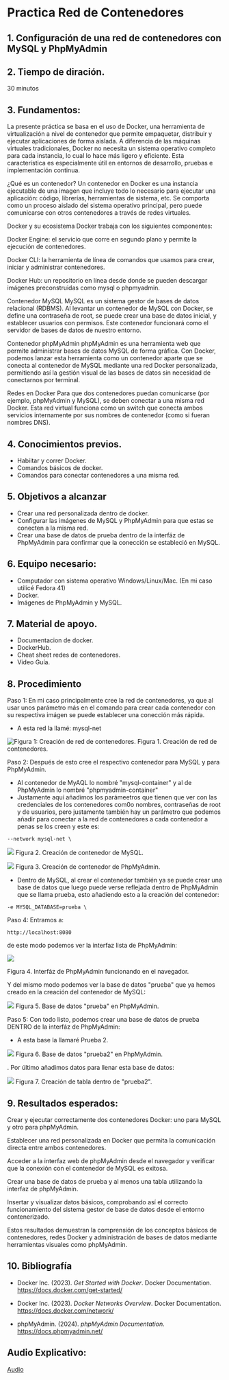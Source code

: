 # Practica Red de Contenedores
## 1. Configuración de una red de contenedores con MySQL y PhpMyAdmin
## 2. Tiempo de diración.
30 minutos
## 3. Fundamentos:

La presente práctica se basa en el uso de Docker, una herramienta de virtualización a nivel de contenedor que permite empaquetar, distribuir y ejecutar aplicaciones de forma aislada. A diferencia de las máquinas virtuales tradicionales, Docker no necesita un sistema operativo completo para cada instancia, lo cual lo hace más ligero y eficiente. Esta característica es especialmente útil en entornos de desarrollo, pruebas e implementación continua.

¿Qué es un contenedor?
Un contenedor en Docker es una instancia ejecutable de una imagen que incluye todo lo necesario para ejecutar una aplicación: código, librerías, herramientas de sistema, etc. Se comporta como un proceso aislado del sistema operativo principal, pero puede comunicarse con otros contenedores a través de redes virtuales.

 Docker y su ecosistema
Docker trabaja con los siguientes componentes:

Docker Engine: el servicio que corre en segundo plano y permite la ejecución de contenedores.

Docker CLI: la herramienta de línea de comandos que usamos para crear, iniciar y administrar contenedores.

Docker Hub: un repositorio en línea desde donde se pueden descargar imágenes preconstruidas como mysql o phpmyadmin.

Contenedor MySQL
MySQL es un sistema gestor de bases de datos relacional (RDBMS). Al levantar un contenedor de MySQL con Docker, se define una contraseña de root, se puede crear una base de datos inicial, y establecer usuarios con permisos. Este contenedor funcionará como el servidor de bases de datos de nuestro entorno.

Contenedor phpMyAdmin
phpMyAdmin es una herramienta web que permite administrar bases de datos MySQL de forma gráfica. Con Docker, podemos lanzar esta herramienta como un contenedor aparte que se conecta al contenedor de MySQL mediante una red Docker personalizada, permitiendo así la gestión visual de las bases de datos sin necesidad de conectarnos por terminal.

Redes en Docker
Para que dos contenedores puedan comunicarse (por ejemplo, phpMyAdmin y MySQL), se deben conectar a una misma red Docker. Esta red virtual funciona como un switch que conecta ambos servicios internamente por sus nombres de contenedor (como si fueran nombres DNS).




## 4. Conocimientos previos.

- Habiitar y correr Docker.
- Comandos básicos de docker.
- Comandos para conectar contenedores a una misma red.

## 5. Objetivos a alcanzar
   
- Crear una red personalizada dentro de docker.
- Configurar las imágenes de MySQL y PhpMyAdmin para que estas se conecten a la misma red.
- Crear una base de datos de prueba dentro de la interfáz de PhpMyAdmin para confirmar que la conección se estableció en MySQL.

## 6. Equipo necesario:
  
- Computador con sistema operativo Windows/Linux/Mac. (En mi caso utilicé Fedora 41)
- Docker.
- Imágenes de PhpMyAdmin y MySQL.

## 7. Material de apoyo.
   
- Documentacion de docker.
- DockerHub.
- Cheat sheet redes de contenedores.
- Video Guía.

## 8. Procedimiento

Paso 1: En mi caso principalmente cree la red de contenedores, ya que al usar unos parámetro más en el comando para crear cada contenedor con su respectiva imágen se puede establecer una conección más rápida.
- A esta red la llamé: mysql-net

![Figura 1: Creación de red de contenedores.](src/Captura%20desde%202025-04-23%2000-44-21.png)
Figura 1. Creación de red de contenedores.


Paso 2: Después de esto cree el respectivo contenedor para MySQL y para PhpMyAdmin.
- Al contenedor de MyAQL lo nombré "mysql-container" y al de PhpMyAdmin lo nombré "phpmyadmin-container"
- Justamente aquí añadimos los parámeetros que tienen que ver con las credenciales de los contenedores com0o nombres, contraseñas de root y de usuarios, pero justamente también hay un parámetro que podemos añadir para conectar a la red de contenedores a cada contenedor a penas se los creen y este es: 

```
--network mysql-net \
```

![](src/Captura%20desde%202025-04-23%2000-45-02.png)
Figura 2. Creación de contenedor de MySQL.


![](src/Captura%20desde%202025-04-23%2000-45-34.png)
Figura 3. Creación de contenedor de PhpMyAdmin.

- Dentro de MySQL, al crear el contenedor también ya se puede crear una base de datos que luego puede verse reflejada dentro de PhpMyAdmin que se llama prueba, esto añadiendo esto a la creación del contenedor:

```
-e MYSQL_DATABASE=prueba \
```

Paso 4: Entramos a:

```
http://localhost:8080
```
de este modo podemos ver la interfaz lista de PhpMyAdmin:

![](src/Captura%20desde%202025-04-23%2001-17-43.png)

Figura 4. Interfáz de PhpMyAdmin funcionando en el navegador.

Y del mismo modo podemos ver la base de datos "prueba" que ya hemos creado en la creación del contenedor de MySQL:

![](src/Captura%20desde%202025-04-23%2000-46-57.png)
Figura 5. Base de datos "prueba" en PhpMyAdmin.

Paso 5: Con todo listo, podemos crear una base de datos de prueba DENTRO de la interfáz de PhpMyAdmin:
- A esta base la llamaré Prueba 2.

![](src/Captura%20desde%202025-04-23%2001-21-08.png)
Figura 6. Base de datos "prueba2" en PhpMyAdmin.

. Por último añadimos datos para llenar esta base de datos:

![](src/Captura%20desde%202025-04-23%2001-24-34.png)
Figura 7. Creación de tabla dentro de "prueba2".

## 9. Resultados esperados:
    
Crear y ejecutar correctamente dos contenedores Docker: uno para MySQL y otro para phpMyAdmin.

Establecer una red personalizada en Docker que permita la comunicación directa entre ambos contenedores.

Acceder a la interfaz web de phpMyAdmin desde el navegador y verificar que la conexión con el contenedor de MySQL es exitosa.

Crear una base de datos de prueba y al menos una tabla utilizando la interfaz de phpMyAdmin.

Insertar y visualizar datos básicos, comprobando así el correcto funcionamiento del sistema gestor de base de datos desde el entorno contenerizado.

Estos resultados demuestran la comprensión de los conceptos básicos de contenedores, redes Docker y administración de bases de datos mediante herramientas visuales como phpMyAdmin.



## 10. Bibliografía
 
- Docker Inc. (2023). *Get Started with Docker*. Docker Documentation.  
  https://docs.docker.com/get-started/

- Docker Inc. (2023). *Docker Networks Overview*. Docker Documentation.  
  https://docs.docker.com/network/

- phpMyAdmin. (2024). *phpMyAdmin Documentation*.  
  https://docs.phpmyadmin.net/

## Audio Explicativo:

[Audio](https://drive.google.com/file/d/1taj7yOHwjbViMmuwewUfPtgNCENmlIr5/view?usp=sharing)